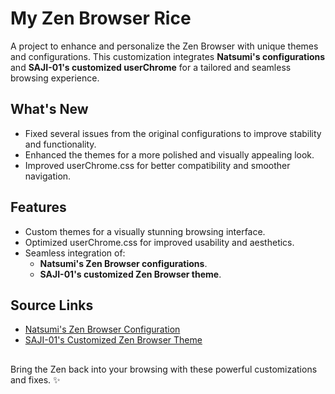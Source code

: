# My Zen Browser Rice

A project to enhance and personalize the Zen Browser with unique themes and configurations. This customization integrates **Natsumi's configurations** and **SAJI-01's customized userChrome** for a tailored and seamless browsing experience.

## What's New
- Fixed several issues from the original configurations to improve stability and functionality.
- Enhanced the themes for a more polished and visually appealing look.
- Improved userChrome.css for better compatibility and smoother navigation.

## Features
- Custom themes for a visually stunning browsing interface.
- Optimized userChrome.css for improved usability and aesthetics.
- Seamless integration of:
  - **Natsumi's Zen Browser configurations**.
  - **SAJI-01's customized Zen Browser theme**.

## Source Links
- [Natsumi's Zen Browser Configuration](https://github.com/greeeen-dev/natsumi-browser)
- [SAJI-01's Customized Zen Browser Theme](https://github.com/SAJI-01/MyZenTheme?tab=readme-ov-file)

##
Bring the Zen back into your browsing with these powerful customizations and fixes. ✨
